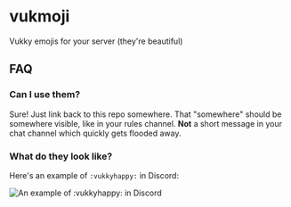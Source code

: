 # vukmoji
Vukky emojis for your server (they're beautiful)

## FAQ

### Can I use them?
Sure! Just link back to this repo somewhere.
That "somewhere" should be somewhere visible, like in your rules channel.
**Not** a short message in your chat channel which quickly gets flooded away.

### What do they look like?
Here's an example of `:vukkyhappy:` in Discord:

![An example of :vukkyhappy: in Discord](https://i.imgur.com/prj4E8T.png)
